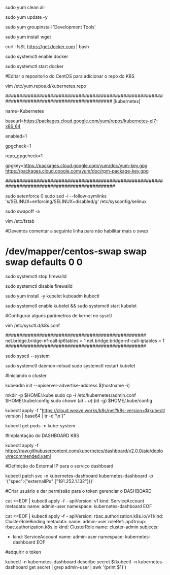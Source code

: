 sudo yum clean all

sudo yum update -y

sudo yum groupinstall 'Development Tools'

sudo yum install wget

curl -fsSL https://get.docker.com | bash

sudo systemctl enable docker

sudo systemctl start docker

#Editar o repositorio do CentOS para adicionar o repo do K8S

vim /etc/yum.repos.d/kubernetes.repo

##############################################################################################
[kubernetes]

name=Kubernetes

baseurl=https://packages.cloud.google.com/yum/repos/kubernetes-el7-x86_64

enabled=1

gpgcheck=1

repo_gpgcheck=1

gpgkey=https://packages.cloud.google.com/yum/doc/yum-key.gpg https://packages.cloud.google.com/yum/doc/rpm-package-key.gpg

###############################################################################################

sudo setenforce 0
sudo sed -i --follow-symlinks 's/SELINUX=enforcing/SELINUX=disabled/g' /etc/sysconfig/selinux

sudo swapoff -a

vim /etc/fstab

#Devemos comentar a seguinte linha para não habilitar mais o swap
# /dev/mapper/centos-swap swap swap defaults 0 0

sudo systemctl stop firewalld

sudo systemctl disable firewalld

sudo yum install -y kubelet kubeadm kubectl

sudo systemctl enable kubelet && sudo systemctl start kubelet

#Configurar alguns parâmetros de kernel no sysctl

vim /etc/sysctl.d/k8s.conf

##################################################
net.bridge.bridge-nf-call-ip6tables = 1
net.bridge.bridge-nf-call-iptables = 1
##################################################

sudo sysctl --system

sudo systemctl daemon-reload
sudo systemctl restart kubelet

#Iniciando o cluster

kubeadm init --apiserver-advertise-address $(hostname -i)

mkdir -p $HOME/.kube
sudo cp -i /etc/kubernetes/admin.conf $HOME/.kube/config
sudo chown $(id -u):$(id -g) $HOME/.kube/config

kubectl apply -f "https://cloud.weave.works/k8s/net?k8s-version=$(kubectl version | base64 | tr -d '\n')"

kubectl get pods -n kube-system

#Implantação do DASHBOARD K8S

kubectl apply -f https://raw.githubusercontent.com/kubernetes/dashboard/v2.0.0/aio/deploy/recommended.yaml

#Definição do External IP para o serviço dashboard

kubectl patch svc -n kubernetes-dashboard kubernetes-dashboard -p '{"spec":{"externalIPs":["191.252.1.132"]}}'

#Criar usuário e dar permissão para o token gerenciar o DASHBOARD

cat <<EOF | kubectl apply -f -
apiVersion: v1
kind: ServiceAccount
metadata:
  name: admin-user
  namespace: kubernetes-dashboard
EOF

cat <<EOF | kubectl apply -f -
apiVersion: rbac.authorization.k8s.io/v1
kind: ClusterRoleBinding
metadata:
  name: admin-user
roleRef:
  apiGroup: rbac.authorization.k8s.io
  kind: ClusterRole
  name: cluster-admin
subjects:
- kind: ServiceAccount
  name: admin-user
  namespace: kubernetes-dashboard
EOF

#adquirir o token

kubectl -n kubernetes-dashboard describe secret $(kubectl -n kubernetes-dashboard get secret | grep admin-user | awk '{print $1}')
